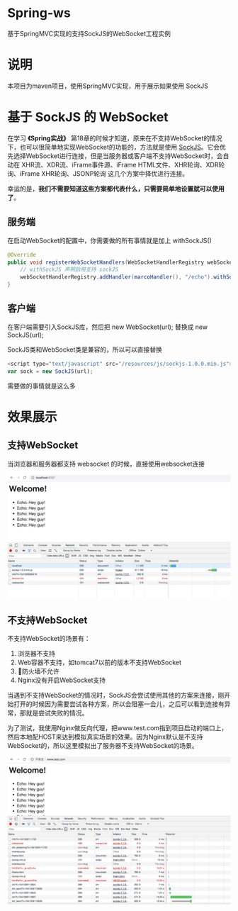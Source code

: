 # Spring-ws

基于SpringMVC实现的支持SockJS的WebSocket工程实例

# 说明

本项目为maven项目，使用SpringMVC实现，用于展示如果使用 SockJS

# 基于 SockJS 的 WebSocket 

在学习 **《Spring实战》** 第18章的时候才知道，原来在不支持WebSocket的情况下，也可以很简单地实现WebSocket的功能的，方法就是使用 [SockJS](https://github.com/sockjs/sockjs-client)。它会优先选择WebSocket进行连接，但是当服务器或客户端不支持WebSocket时，会自动在 XHR流、XDR流、iFrame事件源、iFrame HTML文件、XHR轮询、XDR轮询、iFrame XHR轮询、JSONP轮询 这几个方案中择优进行连接。

幸运的是，**我们不需要知道这些方案都代表什么，只需要简单地设置就可以使用了**。

## 服务端

在启动WebSocket的配置中，你需要做的所有事情就是加上 withSockJS()

```java
@Override
public void registerWebSocketHandlers(WebSocketHandlerRegistry webSocketHandlerRegistry) {
    // withSockJS 声明启用支持 sockJS
    webSocketHandlerRegistry.addHandler(marcoHandler(), "/echo").withSockJS();
}
```

## 客户端

在客户端需要引入SockJS库，然后把 new WebSocket(url); 替换成 new SockJS(url); 

SockJS类和WebSocket类是兼容的，所以可以直接替换

```javascript
<script type="text/javascript" src="/resources/js/sockjs-1.0.0.min.js"></script>
var sock = new SockJS(url);
```

需要做的事情就是这么多

# 效果展示

## 支持WebSocket
当浏览器和服务器都支持 websocket 的时候，直接使用websocket连接

![正常情况](img/websocket-normal.png)

## 不支持WebSocket

不支持WebSocket的场景有：

1. 浏览器不支持
2. Web容器不支持，如tomcat7以前的版本不支持WebSocket
3. 防火墙不允许
4. Nginx没有开启WebSocket支持

当遇到不支持WebSocket的情况时，SockJS会尝试使用其他的方案来连接，刚开始打开的时候因为需要尝试各种方案，所以会阻塞一会儿，之后可以看到连接有异常，那就是尝试失败的情况。

为了测试，我使用Nginx做反向代理，把www.test.com指到项目启动的端口上，然后本地配HOST来达到模拟真实场景的效果。因为Nginx默认是不支持WebSocket的，所以这里模拟出了服务器不支持WebSocket的场景。

![不支持WebSocket](img/websocket-unsupported.png)
